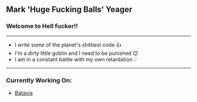 ## Mark 'Huge Fucking Balls' Yeager
###      Welcome to Hell fucker!!
***
- I write some of the planet's shittiest code 👍
- I'm a dirty little goblin and I need to be punished 😉
- I am in a constant battle with my own retardation 💡
***
### Currently Working On:
- <a href="https://github.com/The-Brightest-Star/Batavia" target="_blank">Batavia</a>
